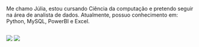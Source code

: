 <div>
<p> Me chamo Júlia, estou cursando Ciência da computação e pretendo seguir na área de analista de dados. Atualmente, possuo conhecimento em:
Python, MySQL, PowerBI e Excel. </p>
</div>

  ##
 
<div>
  <a href="https://github.com/JuliadBarros" target="_blank"><img src="https://img.shields.io/badge/GitHub-100000?style=for-the-badge&logo=github&logoColor=white" target="_blank"></a>
  <a href="https://www.linkedin.com/in/j%C3%BAlia-lima-a1b904238" target="_blank"><img src="https://img.shields.io/badge/LinkedIn-0077B5?style=for-the-badge&logo=linkedin&logoColor=white" target="_blank"></a>
</div>
